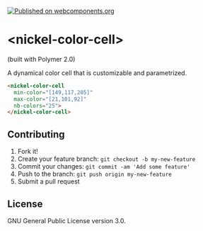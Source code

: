 [![Published on webcomponents.org](https://img.shields.io/badge/webcomponents.org-published-blue.svg?style=flat-square)](https://www.webcomponents.org/element/NicolasRichel/nickel-color-cell)

# \<nickel-color-cell\>
(built with Polymer 2.0)

A dynamical color cell that is customizable and parametrized.

<!--
```
<custom-element-demo>
  <template>
    <script src="../webcomponentsjs/webcomponents-lite.js"></script>
    <link rel="import" href="nickel-color-cell.html"/>
    <script>
      const levels = [0,3,6,9,12,15,18,21,24];
      let i=0;
      (() => {
        setInterval(() => {
          document.querySelector('nickel-color-cell').set('level', levels[i%9]);
          i++;
        }, 1200);
      })();
    </script>
    <next-code-block></next-code-block>
  </template>
</custom-element-demo>
```
-->
```html
<nickel-color-cell
  min-color="[149,117,205]"
  max-color="[21,101,92]"
  nb-colors="25">
</nickel-color-cell>
```

## Contributing

1. Fork it!
2. Create your feature branch: `git checkout -b my-new-feature`
3. Commit your changes: `git commit -am 'Add some feature'`
4. Push to the branch: `git push origin my-new-feature`
5. Submit a pull request

## License

GNU General Public License version 3.0.

